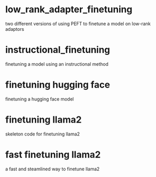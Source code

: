 # low_rank_adapter_finetuning
two different versions of using PEFT to finetune a model on low-rank adaptors
# instructional_finetuning
finetuning a model using an instructional method
# finetuning hugging face
finetuning a hugging face model
# finetuning llama2
skeleton code for finetuning llama2
# fast finetuning llama2
a fast and steamlined way to finetune llama2

